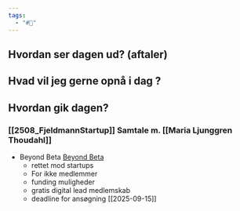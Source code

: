 ```yaml
---
tags:
  - "#📅"
---
```

## Hvordan ser dagen ud? (aftaler)


## Hvad vil jeg gerne opnå i dag ?


## Hvordan gik dagen?
### [[2508_FjeldmannStartup]] Samtale m. [[Maria Ljunggren Thoudahl]]
* Beyond Beta [Beyond Beta](https://www.beyondbeta.dk/)
	* rettet mod startups
	* For ikke medlemmer 
	* funding muligheder
	* gratis digital lead  medlemskab 
	* deadline for ansøgning [[2025-09-15]]